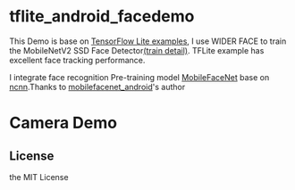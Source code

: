 # tflite_android_facedemo
This Demo is base on [TensorFlow Lite examples](https://github.com/tensorflow/tensorflow/tree/master/tensorflow/lite/examples/android), I use WIDER FACE to train the MobileNetV2 SSD Face Detector[(train detail)](https://medium.com/tensorflow/training-and-serving-a-realtime-mobile-object-detector-in-30-minutes-with-cloud-tpus-b78971cf1193). TFLite example has excellent face tracking performance. 

I integrate face recognition Pre-training model [MobileFaceNet](https://github.com/deepinsight/insightface) base on [ncnn](https://github.com/Tencent/ncnn).Thanks to [mobilefacenet_android](https://github.com/GRAYKEY/mobilefacenet_android)'s author


# Camera Demo








## License
the MIT License
